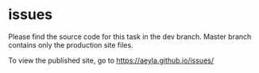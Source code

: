 # issues

Please find the source code for this task in the dev branch.  Master branch contains only the production site files.

To view the published site, go to https://aeyla.github.io/issues/
